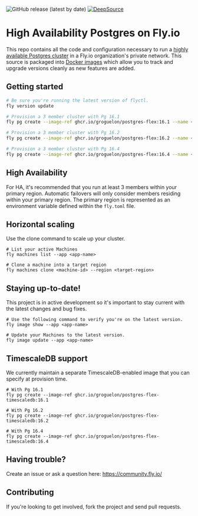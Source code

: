 ![GitHub release (latest by date)](https://img.shields.io/github/v/release/GRoguelon/postgres-flex)
[![DeepSource](https://deepsource.io/gh/GRoguelon/postgres-flex.svg/?label=active+issues&token=VOdkBvMAf90cLzNVB3k0WpJC)](https://deepsource.io/gh/GRoguelon/postgres-flex/?ref=repository-badge)

# High Availability Postgres on Fly.io
This repo contains all the code and configuration necessary to run a [highly available Postgres cluster](https://fly.io/docs/postgres/) in a Fly.io organization's private network. This source is packaged into [Docker images](https://github.com/GRoguelon?ecosystem=container&tab=packages&visibility=public&tab=packages&ecosystem=container&visibility=public&q=postgres-flex) which allow you to track and upgrade versions cleanly as new features are added.


## Getting started
```bash
# Be sure you're running the latest version of flyctl.
fly version update

# Provision a 3 member cluster with Pg 16.1
fly pg create --image-ref ghcr.io/groguelon/postgres-flex:16.1 --name <app-name> --initial-cluster-size 3 --region ord --flex

# Provision a 3 member cluster with Pg 16.2
fly pg create --image-ref ghcr.io/groguelon/postgres-flex:16.2 --name <app-name> --initial-cluster-size 3 --region ord --flex

# Provision a 3 member cluster with Pg 16.4
fly pg create --image-ref ghcr.io/groguelon/postgres-flex:16.4 --name <app-name> --initial-cluster-size 3 --region ord --flex
```

## High Availability
For HA, it's recommended that you run at least 3 members within your primary region. Automatic failovers will only consider members residing within your primary region. The primary region is represented as an environment variable defined within the `fly.toml` file.

## Horizontal scaling
Use the clone command to scale up your cluster.
```
# List your active Machines
fly machines list --app <app-name>

# Clone a machine into a target region
fly machines clone <machine-id> --region <target-region>
```

## Staying up-to-date!
This project is in active development so it's important to stay current with the latest changes and bug fixes.

```
# Use the following command to verify you're on the latest version.
fly image show --app <app-name>

# Update your Machines to the latest version.
fly image update --app <app-name>

```

## TimescaleDB support
We currently maintain a separate TimescaleDB-enabled image that you can specify at provision time.

```
# With Pg 16.1
fly pg create --image-ref ghcr.io/groguelon/postgres-flex-timescaledb:16.1

# With Pg 16.2
fly pg create --image-ref ghcr.io/groguelon/postgres-flex-timescaledb:16.2

# With Pg 16.4
fly pg create --image-ref ghcr.io/groguelon/postgres-flex-timescaledb:16.4
```

## Having trouble?
Create an issue or ask a question here: https://community.fly.io/

## Contributing
If you're looking to get involved, fork the project and send pull requests.
